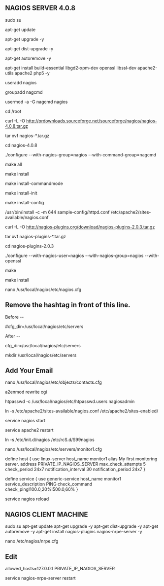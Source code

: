 NAGIOS SERVER 4.0.8
-------------------
sudo su

apt-get update

apt-get upgrade -y

apt-get dist-upgrade -y

apt-get autoremove -y

apt-get install build-essential libgd2-xpm-dev openssl libssl-dev apache2-utils apache2 php5 -y

useradd nagios

groupadd nagcmd

usermod -a -G nagcmd nagios

cd /root

curl -L -O http://prdownloads.sourceforge.net/sourceforge/nagios/nagios-4.0.8.tar.gz

tar xvf nagios-*.tar.gz

cd nagios-4.0.8

./configure --with-nagios-group=nagios --with-command-group=nagcmd

make all

make install

make install-commandmode

make install-init

make install-config

/usr/bin/install -c -m 644 sample-config/httpd.conf /etc/apache2/sites-available/nagios.conf

curl -L -O http://nagios-plugins.org/download/nagios-plugins-2.0.3.tar.gz

tar xvf nagios-plugins-*.tar.gz

cd nagios-plugins-2.0.3

./configure --with-nagios-user=nagios --with-nagios-group=nagios --with-openssl

make

make install

nano /usr/local/nagios/etc/nagios.cfg

Remove the hashtag in front of this line. 
----------------------------------------

Before --

#cfg_dir=/usr/local/nagios/etc/servers

After --

cfg_dir=/usr/local/nagios/etc/servers

mkdir /usr/local/nagios/etc/servers

Add Your Email
--------------

nano /usr/local/nagios/etc/objects/contacts.cfg

a2enmod rewrite cgi

htpasswd -c /usr/local/nagios/etc/htpasswd.users nagiosadmin

ln -s /etc/apache2/sites-available/nagios.conf /etc/apache2/sites-enabled/

service nagios start

service apache2 restart

ln -s /etc/init.d/nagios /etc/rcS.d/S99nagios

nano /usr/local/nagios/etc/servers/monitor1.cfg

define host {
        use                             linux-server
        host_name                       monitor1 
        alias                           My first monitoring server.
        address                         PRIVATE_IP_NAGIOS_SERVER
        max_check_attempts              5
        check_period                    24x7
        notification_interval           30
        notification_period             24x7
}

define service {
        use                             generic-service
        host_name                       monitor1
        service_description             PING
        check_command                   check_ping!100.0,20%!500.0,60%
}

service nagios reload

NAGIOS CLIENT MACHINE
---------------------
sudo su
apt-get update
apt-get upgrade -y
apt-get dist-upgrade -y
apt-get autoremove -y
apt-get install nagios-plugins nagios-nrpe-server -y

nano /etc/nagios/nrpe.cfg

Edit
----
allowed_hosts=127.0.0.1 PRIVATE_IP_NAGIOS_SERVER

service nagios-nrpe-server restart
